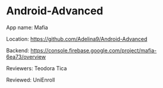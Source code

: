# Android-Advanced
App name: Mafia

Location: https://github.com/Adelina9/Android-Advanced

Backend: https://console.firebase.google.com/project/mafia-6ea73/overview

Reviewers: Teodora Tica

Reviewed: UniEnroll